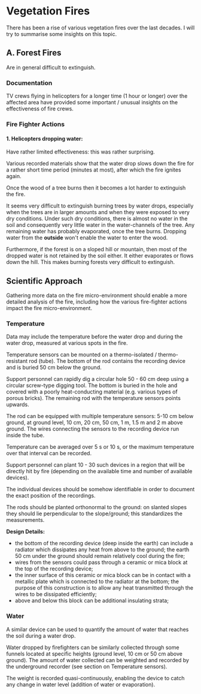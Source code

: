 
# Vegetation Fires

There has been a rise of various vegetation fires over the last decades. I will try to summarise some insights on this topic.


## A. Forest Fires

Are in general difficult to extinguish.

### Documentation
TV crews flying in helicopters for a longer time (1 hour or longer) over the affected area have provided some important / unusual insights on the effectiveness of fire crews.

### Fire Fighter Actions

#### 1. Helicopters dropping water:
Have rather limited effectiveness: this was rather surprising.

Various recorded materials show that the water drop slows down the fire for a rather short time period (minutes at most), after which the fire ignites again.

Once the wood of a tree burns then it becomes a lot harder to extinguish the fire.

It seems very difficult to extinguish burning trees by water drops, especially when the trees are in larger amounts and when they were exposed to very dry conditions. Under such dry conditions, there is almost no water in the soil and consequently very little water in the water-channels of the tree. Any remaining water has probably evaporated, once the tree burns. Dropping water from the **outside** won't enable the water to enter the wood.

Furthermore, if the forest is on a sloped hill or mountain, then most of the dropped water is not retained by the soil either. It either evaporates or flows down the hill. This makes burning forests very difficult to extinguish.


## Scientific Approach

Gathering more data on the fire micro-environment should enable a more detailed analysis of the fire, including how the various fire-fighter actions impact the fire micro-environment.

### Temperature

Data may include the temperature before the water drop and during the water drop, measured at various spots in the fire.

Temperature sensors can be mounted on a thermo-isolated / thermo-resistant rod (tube). The bottom of the rod contains the recording device and is buried 50 cm below the ground.

Support personnel can rapidly dig a circular hole 50 - 60 cm deep using a circular screw-type digging tool. The bottom is buried in the hole and covered with a poorly heat-conducting material (e.g. various types of porous bricks). The remaining rod with the temperature sensors points upwards.

The rod can be equipped with multiple temperature sensors: 5-10 cm below ground, at ground level, 10 cm, 20 cm, 50 cm, 1 m, 1.5 m and 2 m above ground. The wires connecting the sensors to the recording device run inside the tube.

Temperature can be averaged over 5 s or 10 s, or the maximum temperature over that interval can be recorded.

Support personnel can plant 10 - 30 such devices in a region that will be directly hit by fire (depending on the available time and number of available devices).

The individual devices should be somehow identifiable in order to document the exact position of the recordings.

The rods should be planted orthonormal to the ground: on slanted slopes they should lie perpendicular to the slope/ground; this standardizes the measurements.

**Design Details:**
- the bottom of the recording device (deep inside the earth) can include a radiator which dissipates any heat from above to the ground; the earth 50 cm under the ground should remain relatively cool during the fire;
- wires from the sensors could pass through a ceramic or mica block at the top of the recording device;
- the inner surface of this ceramic or mica block can be in contact with a metallic plate which is connected to the radiator at the bottom; the purpose of this construction is to allow any heat transmitted through the wires to be dissipated efficiently;
- above and below this block can be additional insulating strata;


### Water

A similar device can be used to quantify the amount of water that reaches the soil during a water drop.

Water dropped by firefighters can be similarly collected through some funnels located at specific heights (ground level, 10 cm or 50 cm above ground). The amount of water collected can be weighted and recorded by the underground recorder (see section on Temperature sensors).

The weight is recorded quasi-continuously, enabling the device to catch any change in water level (addition of water or evaporation).

